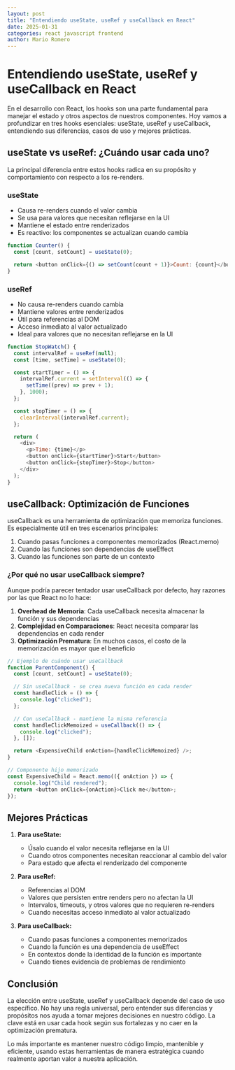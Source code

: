```yaml
---
layout: post
title: "Entendiendo useState, useRef y useCallback en React"
date: 2025-01-31
categories: react javascript frontend
author: Mario Romero
---
```


# Entendiendo useState, useRef y useCallback en React

En el desarrollo con React, los hooks son una parte fundamental para manejar el estado y otros aspectos de nuestros componentes. Hoy vamos a profundizar en tres hooks esenciales: useState, useRef y useCallback, entendiendo sus diferencias, casos de uso y mejores prácticas.

## useState vs useRef: ¿Cuándo usar cada uno?

La principal diferencia entre estos hooks radica en su propósito y comportamiento con respecto a los re-renders.

### useState

- Causa re-renders cuando el valor cambia
- Se usa para valores que necesitan reflejarse en la UI
- Mantiene el estado entre renderizados
- Es reactivo: los componentes se actualizan cuando cambia

```javascript
function Counter() {
  const [count, setCount] = useState(0);

  return <button onClick={() => setCount(count + 1)}>Count: {count}</button>;
}
```

### useRef

- No causa re-renders cuando cambia
- Mantiene valores entre renderizados
- Útil para referencias al DOM
- Acceso inmediato al valor actualizado
- Ideal para valores que no necesitan reflejarse en la UI

```javascript
function StopWatch() {
  const intervalRef = useRef(null);
  const [time, setTime] = useState(0);

  const startTimer = () => {
    intervalRef.current = setInterval(() => {
      setTime((prev) => prev + 1);
    }, 1000);
  };

  const stopTimer = () => {
    clearInterval(intervalRef.current);
  };

  return (
    <div>
      <p>Time: {time}</p>
      <button onClick={startTimer}>Start</button>
      <button onClick={stopTimer}>Stop</button>
    </div>
  );
}
```

## useCallback: Optimización de Funciones

useCallback es una herramienta de optimización que memoriza funciones. Es especialmente útil en tres escenarios principales:

1. Cuando pasas funciones a componentes memorizados (React.memo)
2. Cuando las funciones son dependencias de useEffect
3. Cuando las funciones son parte de un contexto

### ¿Por qué no usar useCallback siempre?

Aunque podría parecer tentador usar useCallback por defecto, hay razones por las que React no lo hace:

1. **Overhead de Memoria**: Cada useCallback necesita almacenar la función y sus dependencias
2. **Complejidad en Comparaciones**: React necesita comparar las dependencias en cada render
3. **Optimización Prematura**: En muchos casos, el costo de la memorización es mayor que el beneficio

```javascript
// Ejemplo de cuándo usar useCallback
function ParentComponent() {
  const [count, setCount] = useState(0);

  // Sin useCallback - se crea nueva función en cada render
  const handleClick = () => {
    console.log("clicked");
  };

  // Con useCallback - mantiene la misma referencia
  const handleClickMemoized = useCallback(() => {
    console.log("clicked");
  }, []);

  return <ExpensiveChild onAction={handleClickMemoized} />;
}

// Componente hijo memorizado
const ExpensiveChild = React.memo(({ onAction }) => {
  console.log("Child rendered");
  return <button onClick={onAction}>Click me</button>;
});
```

## Mejores Prácticas

1. **Para useState:**

   - Úsalo cuando el valor necesita reflejarse en la UI
   - Cuando otros componentes necesitan reaccionar al cambio del valor
   - Para estado que afecta el renderizado del componente

2. **Para useRef:**

   - Referencias al DOM
   - Valores que persisten entre renders pero no afectan la UI
   - Intervalos, timeouts, y otros valores que no requieren re-renders
   - Cuando necesitas acceso inmediato al valor actualizado

3. **Para useCallback:**
   - Cuando pasas funciones a componentes memorizados
   - Cuando la función es una dependencia de useEffect
   - En contextos donde la identidad de la función es importante
   - Cuando tienes evidencia de problemas de rendimiento

## Conclusión

La elección entre useState, useRef y useCallback depende del caso de uso específico. No hay una regla universal, pero entender sus diferencias y propósitos nos ayuda a tomar mejores decisiones en nuestro código. La clave está en usar cada hook según sus fortalezas y no caer en la optimización prematura.

Lo más importante es mantener nuestro código limpio, mantenible y eficiente, usando estas herramientas de manera estratégica cuando realmente aportan valor a nuestra aplicación.
